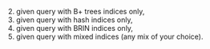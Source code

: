 2) given query with B+ trees indices only,
3) given query with hash indices only,
4) given query with BRIN indices only,
5) given query with mixed indices (any mix of your choice).